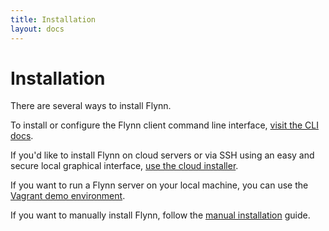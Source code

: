 ```yaml
---
title: Installation
layout: docs
---
```


# Installation

There are several ways to install Flynn.

To install or configure the Flynn client command line interface, [visit the CLI
docs](/docs/cli).

If you'd like to install Flynn on cloud servers or via SSH using an easy and
secure local graphical interface, [use the cloud
installer](/docs/installation/cloud).

If you want to run a Flynn server on your local machine, you can use the
[Vagrant demo environment](/docs/installation/vagrant).

If you want to manually install Flynn, follow the [manual
installation](/docs/installation/manual) guide.
